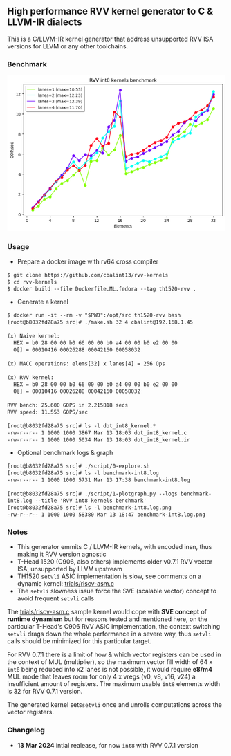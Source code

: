 
## High performance RVV kernel generator to C & LLVM-IR dialects

  This is a C/LLVM-IR kernel generator that address unsupported RVV ISA versions for LLVM or any other toolchains.

### Benchmark

![INT8-BENCHMARK](benchmark-int8.log.png)


### Usage

* Prepare a docker image with rv64 cross compiler
```
$ git clone https://github.com/cbalint13/rvv-kernels
$ cd rvv-kernels
$ docker build --file Dockerfile.ML.fedora --tag th1520-rvv .
```

* Generate a kernel
```
$ docker run -it --rm -v "$PWD":/opt/src th1520-rvv bash
[root@b8032fd28a75 src]# ./make.sh 32 4 cbalint@192.168.1.45

(x) Naive kernel:
  HEX = b0 28 00 00 b0 66 00 00 b0 a4 00 00 b0 e2 00 00
  O[] = 00010416 00026288 00042160 00058032

(x) MACC operations: elems[32] x lanes[4] = 256 Ops

(x) RVV kernel:
  HEX = b0 28 00 00 b0 66 00 00 b0 a4 00 00 b0 e2 00 00
  O[] = 00010416 00026288 00042160 00058032

RVV bench: 25.600 GOPS in 2.215818 secs
RVV speed: 11.553 GOPS/sec

[root@b8032fd28a75 src]# ls -l dot_int8_kernel.*
-rw-r--r-- 1 1000 1000 3867 Mar 13 18:03 dot_int8_kernel.c
-rw-r--r-- 1 1000 1000 5034 Mar 13 18:03 dot_int8_kernel.ir
```

* Optional benchmark logs & graph
```
[root@b8032fd28a75 src]# ./script/0-explore.sh
[root@b8032fd28a75 src]# ls -l benchmark-int8.log
-rw-r--r-- 1 1000 1000 5731 Mar 13 17:38 benchmark-int8.log

[root@b8032fd28a75 src]# ./script/1-plotgraph.py --logs benchmark-int8.log --title 'RVV int8 kernels benchmark'
[root@b8032fd28a75 src]# ls -l benchmark-int8.log.png
-rw-r--r-- 1 1000 1000 58380 Mar 13 18:47 benchmark-int8.log.png
```


### Notes

  * This generator emmits C / LLVM-IR kernels, with encoded insn, thus making it RVV version agnostic
  * T-Head 1520 (C906, also others) implements older v0.7.1 RVV vector ISA, unsupported by LLVM upstream
  * TH1520 ```setvli``` ASIC implementation is slow, see comments on a dynamic kernel: [trials/riscv-asm.c](trials/riscv-asm.c)
  * The ```setvli``` slowness issue force the SVE (scalable vector) concept to avoid frequent ```setvli``` calls

  The [trials/riscv-asm.c](trials/riscv-asm.c) sample kernel would cope with **SVE concept** of **runtime dynamism**
but for reasons tested and mentioned here, on the particular T-Head's C906 RVV ASIC implementation, the context
switching ```setvli``` drags down the whole performance in a severe way, thus ```setvli``` calls should be minimized
for this particular target.
  
  For RVV 0.7.1 there is a limit of how & which vector registers can be used in the context of MUL (multiplier),
so the maximum vector fill width of 64 x ```int8``` being reduced into x2 lanes is not possible, it would require
**e8/m4** MUL mode that leaves room for only 4 x vregs (v0, v8, v16, v24) a insufficient amount of registers.
The maximum usable ```int8``` elements width is 32 for RVV 0.7.1 version.

  The generated kernel sets```setvli``` once and unrolls computations across the vector registers.


### Changelog

  * **13 Mar 2024** intial realease, for now ```int8``` with RVV 0.7.1 version
